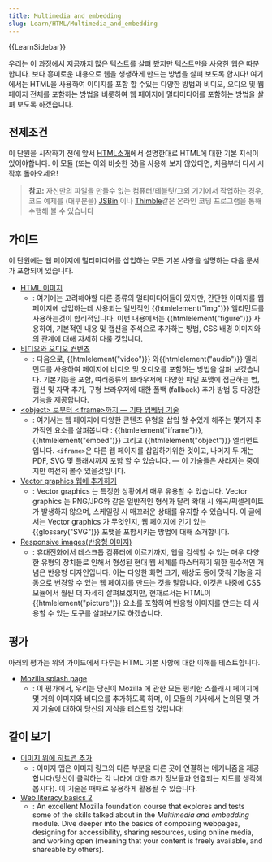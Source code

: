 ```yaml
---
title: Multimedia and embedding
slug: Learn/HTML/Multimedia_and_embedding
---
```

{{LearnSidebar}}

우리는 이 과정에서 지금까지 많은 텍스트를 살펴 봤지만 텍스트만을 사용한 웹은 따분합니다. 보다 흥미로운 내용으로 웹을 생생하게 만드는 방법을 살펴 보도록 합시다! 여기에서는 HTML을 사용하여 이미지를 포함 할 수있는 다양한 방법과 비디오, 오디오 및 웹 페이지 전체를 포함하는 방법을 비롯하여 웹 페이지에 멀티미디어를 포함하는 방법을 살펴 보도록 하겠습니다.

## 전제조건

이 단원을 시작하기 전에 앞서 [HTML소개](/ko/docs/Learn/HTML/Introduction_to_HTML)에서 설명한대로 HTML에 대한 기본 지식이 있어야합니다. 이 모듈 (또는 이와 비슷한 것)을 사용해 보지 않았다면, 처음부터 다시 시작후 돌아오세요!

> **참고:** 자신만의 파일을 만들수 없는 컴퓨터/테블릿/그외 기기에서 작업하는 경우, 코드 예제를 (대부분을) [JSBin](https://jsbin.com/) 이나 [Thimble](https://thimble.mozilla.org/)같은 온라인 코딩 프로그램을 통해 수행해 볼 수 있습니다

## 가이드

이 단원에는 웹 페이지에 멀티미디어를 삽입하는 모든 기본 사항을 설명하는 다음 문서가 포함되어 있습니다.

- [HTML 이미지](/ko/docs/Learn/HTML/Multimedia_and_embedding/Images_in_HTML)
  - : 여기에는 고려해야할 다른 종류의 멀티미디어들이 있지만, 간단한 이미지를 웹페이지에 삽입하는데 사용되는 일반적인 {{htmlelement("img")}} 엘리먼트를 사용하는것이 합리적입니다. 이번 내용에서는 {{htmlelement("figure")}} 사용하여, 기본적인 내용 및 캡션을 주석으로 추가하는 방법, CSS 배경 이미지와의 관계에 대해 자세히 다룰 것입니다.
- [비디오와 오디오 컨텐츠](/ko/docs/Learn/HTML/Multimedia_and_embedding/Video_and_audio_content)
  - : 다음으로, {{htmlelement("video")}} 와{{htmlelement("audio")}} 엘리먼트를 사용하여 페이지에 비디오 및 오디오를 포함하는 방법을 살펴 보겠습니다. 기본기능을 포함, 여러종류의 브라우저에 다양한 파일 포맷에 접근하는 법, 캡션 및 자막 추가, 구형 브라우저에 대한 폴백 (fallback) 추가 방법 등 다양한 기능을 제공합니다.
- [\<object> 로부터 \<iframe>까지 — 기타 임베딩 기술](/ko/docs/Learn/HTML/Multimedia_and_embedding/Other_embedding_technologies)
  - : 여기서는 웹 페이지에 다양한 콘텐츠 유형을 삽입 할 수있게 해주는 몇가지 추가적인 요소를 살펴봅니다 : {{htmlelement("iframe")}}, {{htmlelement("embed")}} 그리고 {{htmlelement("object")}} 엘리먼트입니다. `<iframe>`은 다른 웹 페이지를 삽입하기위한 것이고, 나머지 두 개는 PDF, SVG 및 플래시까지 포함 할 수 있습니다. — 이 기술들은 사라지는 중이지만 여전히 볼수 있을것입니다.
- [Vector graphics 웹에 추가하기](/ko/docs/Learn/HTML/Multimedia_and_embedding/Adding_vector_graphics_to_the_Web)
  - : Vector graphics 는 특정한 상황에서 매우 유용할 수 있습니다. Vector graphics 는 PNG/JPG와 같은 일반적인 형식과 달리 확대 시 왜곡/픽셀레이트가 발생하지 않으며, 스케일링 시 매끄러운 상태를 유지할 수 있습니다. 이 글에서는 Vector graphics 가 무엇인지, 웹 페이지에 인기 있는 {{glossary("SVG")}} 포맷을 포함시키는 방법에 대해 소개합니다.
- [Responsive images(반응형 이미지)](/ko/docs/Learn/HTML/Multimedia_and_embedding/Responsive_images)
  - : 휴대전화에서 데스크톱 컴퓨터에 이르기까지, 웹을 검색할 수 있는 매우 다양한 유형의 장치들로 인해서 형성된 현대 웹 세계를 마스터하기 위한 필수적인 개념은 반응형 디자인입니다. 이는 다양한 화면 크기, 해상도 등에 맞춰 기능을 자동으로 변경할 수 있는 웹 페이지를 만드는 것을 말합니다. 이것은 나중에 CSS 모듈에서 훨씬 더 자세히 살펴보겠지만, 현재로서는 HTML이 {{htmlelement("picture")}} 요소를 포함하여 반응형 이미지를 만드는 데 사용할 수 있는 도구를 살펴보기로 하겠습니다.

## 평가

아래의 평가는 위의 가이드에서 다루는 HTML 기본 사항에 대한 이해를 테스트합니다.

- [Mozilla splash page](/ko/docs/Learn/HTML/Multimedia_and_embedding/Mozilla_splash_page)
  - : 이 평가에서, 우리는 당신이 Mozilla 에 관한 모든 펑키한 스플래시 페이지에 몇 개의 이미지와 비디오를 추가하도록 하며, 이 모듈의 기사에서 논의된 몇 가지 기술에 대하여 당신의 지식을 테스트할 것입니다!

## 같이 보기

- [이미지 위에 히트맵 추가](/ko/docs/Learn/HTML/Howto/Add_a_hit_map_on_top_of_an_image)
  - : 이미지 맵은 이미지 링크의 다른 부분을 다른 곳에 연결하는 메커니즘을 제공합니다(당신이 클릭하는 각 나라에 대한 추가 정보들과 연결되는 지도를 생각해 봅시다). 이 기술은 때때로 유용하게 활용될 수 있습니다.
- [Web literacy basics 2](https://teach.mozilla.org/activities/web-lit-basics-two/)
  - : An excellent Mozilla foundation course that explores and tests some of the skills talked about in the _Multimedia and embedding_ module. Dive deeper into the basics of composing webpages, designing for accessibility, sharing resources, using online media, and working open (meaning that your content is freely available, and shareable by others).
